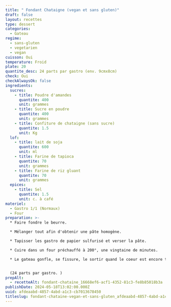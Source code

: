 ```yaml
---
title: " Fondant Chataigne (vegan et sans gluten)"
draft: false
layout: recettes
type: dessert
categories:
  - Gateau
regime:
  - sans-gluten
  - vegetarien
  - vegan
cuisson: Oui
temperature: Froid
plate: 20
quantite_desc: 24 parts par gastro (env. 9cmx8cm)
check: Oui
checkAlwaysOk: false
ingredients:
  sucres:
    - title: Poudre d'amandes
      quantite: 400
      unit: grammes
    - title: Sucre en poudre
      quantite: 400
      unit: grammes
    - title: Confiture de chataigne (sans sucre)
      quantite: 1.5
      unit: Kg
  lof:
    - title: lait de soja
      quantite: 600
      unit: ml
    - title: Farine de tapioca
      quantite: 70
      unit: grammes
    - title: Farine de riz gluant
      quantite: 70
      unit: grammes
  epices:
    - title: Sel
      quantite: 1.5
      unit: c. à café
materiel:
  - Gastro 1/1 (Normaux)
  - Four
preparation: >-
  * Faire fondre le beurre.

  * Mélanger tout afin d'obtenir une pâte homogène.

  * Tapisser les gastro de papier sulfurisé et verser la pâte. 

  * Cuire dans un four préchauffé à 200°, une vingtaine de minutes.

  * Le gateau gonfle, se fissure, le sortir quand le coeur est encore tremblotant, et le laisser refroidir completement avant de faire les parts.


  (24 parts par gastro. )
prepAlt:
  - recetteAlt: fondant-chataine_16668ef6-acf1-4352-81c3-fe8b85018b3a
publishDate: 2024-05-18T13:02:00.000Z
uuid: afdeaabd-4857-4abd-a1c3-cb7013678450
titleslug: fondant-chataine-vegan-et-sans-gluten_afdeaabd-4857-4abd-a1c3-cb7013678450
---
```

